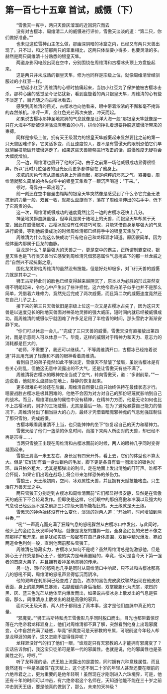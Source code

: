 <h1>第一百七十五章 首试，威慑（下）</h1>
<div id="content">&nbsp&nbsp&nbsp&nbsp&nbsp&nbsp&nbsp&nbsp
 “雪傲天一挥手，两只天兽灰溜溜的近回洞穴而去
 <br/>&nbsp&nbsp&nbsp&nbsp&nbsp&nbsp&nbsp&nbsp
 没有对古樱冰、周维清二人的威慑进行评价，雪傲天淡淡的道：“第二只，你们做好准备。””
 <br/>&nbsp&nbsp&nbsp&nbsp&nbsp&nbsp&nbsp&nbsp
 也未见这位雪神山主怎么做，那幽深阴暗的冰窟之内，已经又有两只天兽出现了。只不过，和之前那两只的笨重相比，这两只体型要小得多，也要灵活的多。赫然是两只周维清十分熟悉的银皇天隼。
 <br/>&nbsp&nbsp&nbsp&nbsp&nbsp&nbsp&nbsp&nbsp
 两道身影闪电般出现在空中，分别围绕在周维清和古樱冰头顶上方盘旋起来。
 <br/>&nbsp&nbsp&nbsp&nbsp&nbsp&nbsp&nbsp&nbsp
 这是两只并未成熟的银皇天隼，修为也同样是宗级上位，就像周维清曾经驯服过的小红豆一样。
 <br/>&nbsp&nbsp&nbsp&nbsp&nbsp&nbsp&nbsp&nbsp
 一想起小红豆”周维清的心顿时抽痛起来，当初小红豆为了保护他被古樱冰击杀，那种心痛的感觉至今记忆犹新，看到盘旋着的两只银皇天隼，周维清的心有些不淡定了，目光随之向古樱冰看去。
 <br/>&nbsp&nbsp&nbsp&nbsp&nbsp&nbsp&nbsp&nbsp
 感受到周维清的目光，古樱冰也向他看来，眼中带着浓浓的不懈和毫不掩饰的森然杀机。冷哼一声，金红色光芒再次夹放，冲天而起。
 <br/>&nbsp&nbsp&nbsp&nbsp&nbsp&nbsp&nbsp&nbsp
 如果说古樱冰那神圣地灵狮的气息就像是汪洋大海一般”那银皇天隼就像是一只在大海中不断被惊涛骇浪席卷着的小丹，拼命的挣扎着想要挣脱这威慑所带来的束搏。
 <br/>&nbsp&nbsp&nbsp&nbsp&nbsp&nbsp&nbsp&nbsp
 同样是宗级上位，拥有天王级潜力的银皇天隼威慑起来显然要比之前的第一只天兽困难许多，它灵活多变，而且速度惊人，要不是有雪傲天的限制恐怕它们早就施展技能破开威慑逃走了。如果这些天兽能够进行攻击的话，威慑难度无疑将会大幅度增加。
 <br/>&nbsp&nbsp&nbsp&nbsp&nbsp&nbsp&nbsp&nbsp
 另一边，周维清也展开了他的行动，由于之前第一场他威慑成功显得很怪异，所以”此时几位强者的目光反而更多都停留在了他身上。
 <br/>&nbsp&nbsp&nbsp&nbsp&nbsp&nbsp&nbsp&nbsp
 浓浓的灰色气流从周维清身上升腾而起，那是纯粹的邪恶之气，紧接着，周维清就那么简单的抬头向空中的银皇天隼看了一眼沉声喝道：“下来。”，
 <br/>&nbsp&nbsp&nbsp&nbsp&nbsp&nbsp&nbsp&nbsp
 顿时，奇异舟一幕出现了。
 <br/>&nbsp&nbsp&nbsp&nbsp&nbsp&nbsp&nbsp&nbsp
 前一刻还在空中自垩由翱翔的银皇天隼突然像是感受到了什么令它完全无法抗衡的力量一般，双翼一收，就那么盘旋而下，落在了周维清伸出的右手中，低下了它高贵的头。
 <br/>&nbsp&nbsp&nbsp&nbsp&nbsp&nbsp&nbsp&nbsp
 这一次，周维清威慑成功的速度竟然比另一边的古樱冰还快上几分。
 <br/>&nbsp&nbsp&nbsp&nbsp&nbsp&nbsp&nbsp&nbsp
 神圣地灵狮血脉虽强，但毕竟是属于陆地上的天兽，而银皇天隼却属于天空，因此在威慑起来，古樱冰就没有任何技巧可取，只能凭借自身足够强大的气息进行威慑，等到他威慑成功的时候周维清都已经将手中的银皇天隼放了。
 <br/>&nbsp&nbsp&nbsp&nbsp&nbsp&nbsp&nbsp&nbsp
 周维清为什么能这么快成功“只有他自己和龙释涯才知道。原因很简单，因为他体垩内那属于巨龙的血脉。
 <br/>&nbsp&nbsp&nbsp&nbsp&nbsp&nbsp&nbsp&nbsp
 巨龙是什么？是最强大的天兽之一，更是空中的霸主，正所谓制霸空权，银皇天隼也是飞行类天兽当它感受到周维清凭借邪恶属性气息掩盖下的那一丝龙威之后”自然兴不起抗衡之意。
 <br/>&nbsp&nbsp&nbsp&nbsp&nbsp&nbsp&nbsp&nbsp
 围化龙灵带给周维清的虽然没有技能，但是好处却极多，对飞行天兽的威慑力就是其中之一。
 <br/>&nbsp&nbsp&nbsp&nbsp&nbsp&nbsp&nbsp&nbsp
 狮王古斯持此时的脸色已经变得越来越阴沉了，原本以为必胜的形式突然变得不明朗起来，令他心中产生出了些许担忧。这六绝帝君舟弟子似乎也并不是那么简单，凭借着六珠修为，竟然先后完成了两次威慑，而且第二次的威慑速度竟然还在自己儿子之上。
 <br/>&nbsp&nbsp&nbsp&nbsp&nbsp&nbsp&nbsp&nbsp
 接下来的第三只天兽依旧是宗级上位这一次又是古樱冰占先了，因为这只天兽是以速度见长的陆地天兽面对神圣地灵狮的强大威压，短时间内就已经被威慑成功。而周维清的威慑似乎就困难了许多足足用了半柱香的时间，那头雪豹才渐渐安静下来。
 <br/>&nbsp&nbsp&nbsp&nbsp&nbsp&nbsp&nbsp&nbsp
 “你们可以休息一会儿。””完成了三只天兽的威慑，雪傲天没有直接放出第四对，而是示意两人可以休息一下。毕竟，这样的威慑对于精神力和天力、意志力的消耗都是巨大的。
 <br/>&nbsp&nbsp&nbsp&nbsp&nbsp&nbsp&nbsp&nbsp
 “老师，不需要了，我还可以继续。”，不等周维清开口，古樱冰已经抢着说道”并且用充满了轻蔑和不屑的眼神看着周维清。
 <br/>&nbsp&nbsp&nbsp&nbsp&nbsp&nbsp&nbsp&nbsp
 看到自己的弟子竟然如此不够淡定，雪傲天不禁皱了皱眉，虽说古樱冰是有些关心则乱，但他这无意中流露出的不大气，还是让雪傲天有些不满了。
 <br/>&nbsp&nbsp&nbsp&nbsp&nbsp&nbsp&nbsp&nbsp
 周维清将古樱冰的眼神完全当成了空气，转向雪傲天，道：“多谢前辈。””一边说着，他就那么盘膝坐在地上，静静的恢复起来。
 <br/>&nbsp&nbsp&nbsp&nbsp&nbsp&nbsp&nbsp&nbsp
 更多艰难舟考验还在后面，周维清自然要让自只始终保持在最佳状态才行。嗯要战胜古樱冰是极其困难的，他绝不会因为对方对自己的那份轻蔑就影响到自己的战术。而且，周维清自身的属性中没有精神，在精神力方面，他是无论如何也比不上古樱冰的，刚才的三场威慑，尤其是最后一场，在为了避免暴露自己能力的情况下，周维清付出了相当巨大的心力，最终才凭借着暗魔邪神虎的气息勉强压制住了那只雪豹，完成威慑。
 <br/>&nbsp&nbsp&nbsp&nbsp&nbsp&nbsp&nbsp&nbsp
 古樱冰眼看周维清不上当，也只能悻悻的坐下”恢复起自己的天力和精神力。
 <br/>&nbsp&nbsp&nbsp&nbsp&nbsp&nbsp&nbsp&nbsp
 雪傲天给了他们一盏茶的休息时间，而接下来两人所面对的天兽，却已经不再是宗得……，
 <br/>&nbsp&nbsp&nbsp&nbsp&nbsp&nbsp&nbsp&nbsp
 当两只雪狼王出现在周维清和古樱冰面前的时候，两人的眼神几乎同时变得凝固起来。
 <br/>&nbsp&nbsp&nbsp&nbsp&nbsp&nbsp&nbsp&nbsp
 雪狼王肩高一米五左右，身长足有四米开外，看上去，它们的体型也不算太大。但是”它们却有着一身灿银色的毛发，脚下更是各自有着一圈淡淡的银色光环。四只格外粗大，尤其是那弹出的利爪，走在地面上发出清脆的叮叮声。谁都不会怀疑，如果它们出现在战场上将会带来怎样恐怖的杀伤力。
 <br/>&nbsp&nbsp&nbsp&nbsp&nbsp&nbsp&nbsp&nbsp
 雪狼王，天王级初阶，空间、冰双属性天兽，并且拥有天赋技能嗜血。只生活在万兽天堂之中。
 <br/>&nbsp&nbsp&nbsp&nbsp&nbsp&nbsp&nbsp&nbsp
 两只雪狼王分别走到古樱冰和周维清面前”它们都显得很安静，显然是在雪傲天的威压下不会轻易发作。但即使是这样，它们眼中的那份高傲和冷漠以及强大的气息也已经远远不是之前那三只宗级天兽所能相比的。天王级就是天王级。
 <br/>&nbsp&nbsp&nbsp&nbsp&nbsp&nbsp&nbsp&nbsp
 雪傲天的神色始终没有什么变化，淡淡的对两人道：“开始吧，时间增加到两柱香。””
 <br/>&nbsp&nbsp&nbsp&nbsp&nbsp&nbsp&nbsp&nbsp
 “吼””一声高亢而充满了狂躁气息的怒吼骤然从古樱冰口中发出，与此同时，他头上的金红色长发瞬间乍起，就像是发怒的雄狮一般，全身金红色的光芒不像之前那样扩散开来，而是犹如实质一般密布在自己身体周围，双目中精光爆发，宛如两道金色利剑一般，直刺他面前那头雪狼王。
 <br/>&nbsp&nbsp&nbsp&nbsp&nbsp&nbsp&nbsp&nbsp
 周维清在隐藏实力，古樱冰又如何不是呢？虽然周维清总是能激怒他，但是狮心王子终究是狮心王子，他的实力是母庸置疑的，毕竟，他可是当今天下第一强者的首席大弟子，并且拥有着神圣地灵狮的传承。
 <br/>&nbsp&nbsp&nbsp&nbsp&nbsp&nbsp&nbsp&nbsp
 另一边，同样的怒吼也几乎是同时从周维清口中响起，只不过和古樱冰那高亢的怒吼不同，周维清的怒吼声显得低沉而阴冷。
 <br/>&nbsp&nbsp&nbsp&nbsp&nbsp&nbsp&nbsp&nbsp
 他的双眸在刹那间已经变成了血色，浓浓的黑色虎皮魔纹骤然出现在他皮肤表面，身上的肌肉明显暴涨，右腿缓缓向身后抬起，双掌膨胀化为虎掌，浓烈的黑、灰、蓝三色光芒从他体垩内爆发而出，如果说古樱冰身上散发出的气息是狂霸，那么，周维清身上散发出的就是高傲的邪异。
 <br/>&nbsp&nbsp&nbsp&nbsp&nbsp&nbsp&nbsp&nbsp
 面对天王级天兽，两人终于都用出了真本事，这才是他们血脉中真正的力量。
 <br/>&nbsp&nbsp&nbsp&nbsp&nbsp&nbsp&nbsp&nbsp
 “邪魔变。””狮王古斯特和虎王雪傲影几乎同时脱口而出，目光也都带着惊讶落在六绝帝君龙释涯身上，他们对周维清都不算了解，突然看到他身上出现邪魔变，心中自然充满了疑惑，毕竟”邪魔变可是天邪教的专属，可眼前这今年轻人却是龙释涯的弟子，这又怎能不显得怪异呢？
 <br/>&nbsp&nbsp&nbsp&nbsp&nbsp&nbsp&nbsp&nbsp
 龙释涯没好气的扫了他们一眼，“谁规定只有天邪教的人才能拥有邪魔变了？实话告诉你们，我这宝贝徒弟可是第一代的邪属性。也就是说，他的邪属性也是圣属性之列，哼哼。””
 <br/>&nbsp&nbsp&nbsp&nbsp&nbsp&nbsp&nbsp&nbsp
 听了龙释涯的话，虎王脸上流露出的是震惊，同时拥有六种意珠属性，而且竟然还有一种是圣属性”在天赋上，这个还不到二十岁的年轻人甚至还要在眼前的六绝帝君之上，更为重要的是他年轻啊！虽然现在才刚刚进入六珠境界，可是，他还有十年的时间可以冲击，有六绝帝君这个名师在，天知道他能不能在三十岁之前冲击到天王级，要是他真的做到了，那么，未来的天神级？
 <br/>&nbsp&nbsp&nbsp&nbsp&nbsp&nbsp&nbsp&nbsp
 <br/>&nbsp&nbsp&nbsp&nbsp&nbsp&nbsp&nbsp&nbsp
</div>

